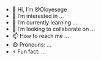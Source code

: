 - 👋 Hi, I’m @Oloyesege
- 👀 I’m interested in ...
- 🌱 I’m currently learning ...
- 💞️ I’m looking to collaborate on ...
- 📫 How to reach me ...
- 😄 Pronouns: ...
- ⚡ Fun fact: ...

<!---
Oloyesege/Oloyesege is a ✨ special ✨ repository because its `README.md` (this file) appears on your GitHub profile.
You can click the Preview link to take a look at your changes.
--->
